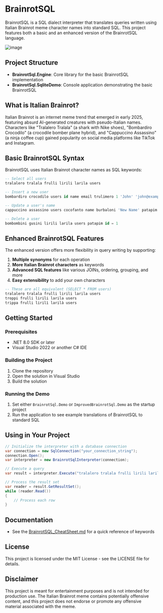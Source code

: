 # BrainrotSQL

BrainrotSQL is a SQL dialect interpreter that translates queries written using Italian Brainrot meme character names into standard SQL. This project features both a basic and an enhanced version of the BrainrotSQL language.

![image](https://github.com/user-attachments/assets/7f006ccd-0fc4-4d42-823d-7cd6d5dd9a62)

## Project Structure

- **BrainrotSql.Engine**: Core library for the basic BrainrotSQL implementation
- **BrainrotSql.SqliteDemo**: Console application demonstrating the basic BrainrotSQL

## What is Italian Brainrot?

Italian Brainrot is an internet meme trend that emerged in early 2025, featuring absurd AI-generated creatures with pseudo-Italian names. Characters like "Tralalero Tralala" (a shark with Nike shoes), "Bombardiro Crocodilo" (a crocodile bomber plane hybrid), and "Cappuccino Assassino" (a ninja coffee cup) gained popularity on social media platforms like TikTok and Instagram.

## Basic BrainrotSQL Syntax

BrainrotSQL uses Italian Brainrot character names as SQL keywords:

```sql
-- Select all users
tralalero tralala frulli lirili larila users

-- Insert a new user
bombardiro crocodilo users id name email trulimero 1 'John' 'john@example.com'

-- Update a user's name
cappuccino assassino users cocofanto name burbaloni 'New Name' patapim id = 1

-- Delete a user
bombombini gusini lirili larila users patapim id = 1
```

## Enhanced BrainrotSQL Features

The enhanced version offers more flexibility in query writing by supporting:

1. **Multiple synonyms** for each operation
2. **More Italian Brainrot characters** as keywords
3. **Advanced SQL features** like various JOINs, ordering, grouping, and more
4. **Easy extensibility** to add your own characters

```sql
-- These are all equivalent (SELECT * FROM users)
tralalero tralala frulli lirili larila users
troppi frulli lirili larila users
trippa frulli lirilì larilà users
```

## Getting Started

### Prerequisites

- .NET 8.0 SDK or later
- Visual Studio 2022 or another C# IDE

### Building the Project

1. Clone the repository
2. Open the solution in Visual Studio
3. Build the solution

### Running the Demo

1. Set either `BrainrotSql.Demo` or `ImprovedBrainrotSql.Demo` as the startup project
2. Run the application to see example translations of BrainrotSQL to standard SQL

## Using in Your Project

```csharp
// Initialize the interpreter with a database connection
var connection = new SqlConnection("your_connection_string");
connection.Open();
var interpreter = new BrainrotSqlInterpreter(connection);

// Execute a query
var result = interpreter.Execute("tralalero tralala frulli lirili larila users");

// Process the result set
var reader = result.GetResultSet();
while (reader.Read())
{
    // Process each row
}
```

## Documentation

- See the [BrainrotSQL_CheatSheet.md](BrainrotSQL_CheatSheet.md) for a quick reference of keywords

## License

This project is licensed under the MIT License - see the LICENSE file for details.

## Disclaimer

This project is meant for entertainment purposes and is not intended for production use. The Italian Brainrot meme contains potentially offensive content, and this project does not endorse or promote any offensive material associated with the meme.
